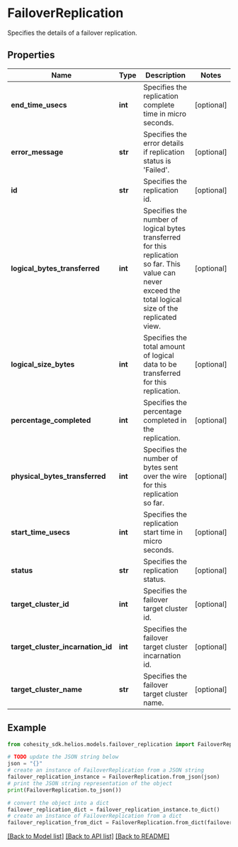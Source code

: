 # FailoverReplication

Specifies the details of a failover replication.

## Properties

Name | Type | Description | Notes
------------ | ------------- | ------------- | -------------
**end_time_usecs** | **int** | Specifies the replication complete time in micro seconds. | [optional] 
**error_message** | **str** | Specifies the error details if replication status is &#39;Failed&#39;. | [optional] 
**id** | **str** | Specifies the replication id. | [optional] 
**logical_bytes_transferred** | **int** | Specifies the number of logical bytes transferred for this replication so far. This value can never exceed the total logical size of the replicated view. | [optional] 
**logical_size_bytes** | **int** | Specifies the total amount of logical data to be transferred for this replication. | [optional] 
**percentage_completed** | **int** | Specifies the percentage completed in the replication. | [optional] 
**physical_bytes_transferred** | **int** | Specifies the number of bytes sent over the wire for this replication so far. | [optional] 
**start_time_usecs** | **int** | Specifies the replication start time in micro seconds. | [optional] 
**status** | **str** | Specifies the replication status. | [optional] 
**target_cluster_id** | **int** | Specifies the failover target cluster id. | [optional] 
**target_cluster_incarnation_id** | **int** | Specifies the failover target cluster incarnation id. | [optional] 
**target_cluster_name** | **str** | Specifies the failover target cluster name. | [optional] 

## Example

```python
from cohesity_sdk.helios.models.failover_replication import FailoverReplication

# TODO update the JSON string below
json = "{}"
# create an instance of FailoverReplication from a JSON string
failover_replication_instance = FailoverReplication.from_json(json)
# print the JSON string representation of the object
print(FailoverReplication.to_json())

# convert the object into a dict
failover_replication_dict = failover_replication_instance.to_dict()
# create an instance of FailoverReplication from a dict
failover_replication_from_dict = FailoverReplication.from_dict(failover_replication_dict)
```
[[Back to Model list]](../README.md#documentation-for-models) [[Back to API list]](../README.md#documentation-for-api-endpoints) [[Back to README]](../README.md)


